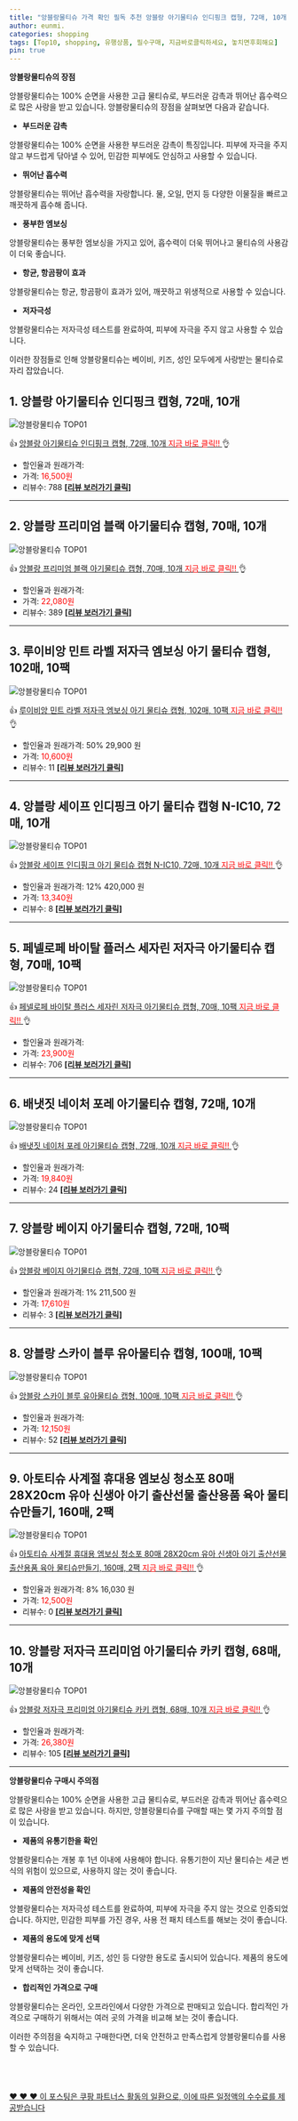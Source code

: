 ```yaml
---
title: "앙블랑물티슈 가격 확인 필독 추천 앙블랑 아기물티슈 인디핑크 캡형, 72매, 10개 비교 장점 구매가이드"
author: eunmi.
categories: shopping
tags: [Top10, shopping, 유행상품, 필수구매, 지금바로클릭하세요, 놓치면후회해요]
pin: true
---
```

**앙블랑물티슈의 장점**

앙블랑물티슈는 100% 순면을 사용한 고급 물티슈로, 부드러운 감촉과 뛰어난 흡수력으로 많은 사랑을 받고 있습니다. 앙블랑물티슈의 장점을 살펴보면 다음과 같습니다.

* **부드러운 감촉**

앙블랑물티슈는 100% 순면을 사용한 부드러운 감촉이 특징입니다. 피부에 자극을 주지 않고 부드럽게 닦아낼 수 있어, 민감한 피부에도 안심하고 사용할 수 있습니다.

* **뛰어난 흡수력**

앙블랑물티슈는 뛰어난 흡수력을 자랑합니다. 물, 오일, 먼지 등 다양한 이물질을 빠르고 깨끗하게 흡수해 줍니다.

* **풍부한 엠보싱**

앙블랑물티슈는 풍부한 엠보싱을 가지고 있어, 흡수력이 더욱 뛰어나고 물티슈의 사용감이 더욱 좋습니다.

* **항균, 항곰팡이 효과**

앙블랑물티슈는 항균, 항곰팡이 효과가 있어, 깨끗하고 위생적으로 사용할 수 있습니다.

* **저자극성**

앙블랑물티슈는 저자극성 테스트를 완료하여, 피부에 자극을 주지 않고 사용할 수 있습니다.

이러한 장점들로 인해 앙블랑물티슈는 베이비, 키즈, 성인 모두에게 사랑받는 물티슈로 자리 잡았습니다.

   

## 1. 앙블랑 아기물티슈 인디핑크 캡형, 72매, 10개

![앙블랑물티슈 TOP01](https://thumbnail6.coupangcdn.com/thumbnails/remote/230x230ex/image/retail/images/373600429332917-be9f615a-0c3b-45c1-bf2b-78079569129d.jpg)


👍 [앙블랑 아기물티슈 인디핑크 캡형, 72매, 10개 <font color=red> 지금 바로 클릭!! </font> ](https://link.coupang.com/re/AFFSDP?lptag=AF3617701&subid=GithubCoopas&pageKey=7161273134&traceid=V0-153&itemId=16163999581&vendorItemId=3020146853) 👌 


- 할인율과 원래가격: 
- 가격: <span style='color:red'>16,500원</span>
- 리뷰수: 788  [**[리뷰 보러가기 클릭]**](https://link.coupang.com/re/AFFSDP?lptag=AF3617701&subid=GithubCoopas&pageKey=7161273134&traceid=V0-153&itemId=16163999581&vendorItemId=3020146853)

---


   

## 2. 앙블랑 프리미엄 블랙 아기물티슈 캡형, 70매, 10개

![앙블랑물티슈 TOP01](https://thumbnail9.coupangcdn.com/thumbnails/remote/230x230ex/image/retail/images/9199651942017011-81d58966-dbe8-4419-a0cf-09f94fb36035.jpg)


👍 [앙블랑 프리미엄 블랙 아기물티슈 캡형, 70매, 10개 <font color=red> 지금 바로 클릭!! </font> ](https://link.coupang.com/re/AFFSDP?lptag=AF3617701&subid=GithubCoopas&pageKey=6820503747&traceid=V0-153&itemId=16164044199&vendorItemId=3054959673) 👌 


- 할인율과 원래가격: 
- 가격: <span style='color:red'>22,080원</span>
- 리뷰수: 389  [**[리뷰 보러가기 클릭]**](https://link.coupang.com/re/AFFSDP?lptag=AF3617701&subid=GithubCoopas&pageKey=6820503747&traceid=V0-153&itemId=16164044199&vendorItemId=3054959673)

---


   

## 3. 루이비앙 민트 라벨 저자극 엠보싱 아기 물티슈 캡형, 102매, 10팩

![앙블랑물티슈 TOP01](https://thumbnail9.coupangcdn.com/thumbnails/remote/230x230ex/image/retail/images/998278556854355-dfd92b55-848a-4214-86a6-54ecc9a39f88.jpg)


👍 [루이비앙 민트 라벨 저자극 엠보싱 아기 물티슈 캡형, 102매, 10팩 <font color=red> 지금 바로 클릭!! </font> ](https://link.coupang.com/re/AFFSDP?lptag=AF3617701&subid=GithubCoopas&pageKey=6646152518&traceid=V0-153&itemId=19457616143&vendorItemId=86568142065) 👌 


- 할인율과 원래가격: 50%  29,900   원
- 가격: <span style='color:red'>10,600원</span>
- 리뷰수: 11  [**[리뷰 보러가기 클릭]**](https://link.coupang.com/re/AFFSDP?lptag=AF3617701&subid=GithubCoopas&pageKey=6646152518&traceid=V0-153&itemId=19457616143&vendorItemId=86568142065)

---


   

## 4. 앙블랑 세이프 인디핑크 아기 물티슈 캡형 N-IC10, 72매, 10개

![앙블랑물티슈 TOP01](https://thumbnail10.coupangcdn.com/thumbnails/remote/230x230ex/image/rs_quotation_api/fjpr1xhj/86e42ef40cc943b698ff24025c89663d.jpg)


👍 [앙블랑 세이프 인디핑크 아기 물티슈 캡형 N-IC10, 72매, 10개 <font color=red> 지금 바로 클릭!! </font> ](https://link.coupang.com/re/AFFSDP?lptag=AF3617701&subid=GithubCoopas&pageKey=1833339302&traceid=V0-153&itemId=9519107887&vendorItemId=85318642197) 👌 


- 할인율과 원래가격: 12%  420,000   원
- 가격: <span style='color:red'>13,340원</span>
- 리뷰수: 8  [**[리뷰 보러가기 클릭]**](https://link.coupang.com/re/AFFSDP?lptag=AF3617701&subid=GithubCoopas&pageKey=1833339302&traceid=V0-153&itemId=9519107887&vendorItemId=85318642197)

---


   

## 5. 페넬로페 바이탈 플러스 세자린 저자극 아기물티슈 캡형, 70매, 10팩

![앙블랑물티슈 TOP01](https://thumbnail9.coupangcdn.com/thumbnails/remote/230x230ex/image/retail/images/1259458733163044-f752188f-eab0-4f9e-aa1a-057002e18e6a.jpg)


👍 [페넬로페 바이탈 플러스 세자린 저자극 아기물티슈 캡형, 70매, 10팩 <font color=red> 지금 바로 클릭!! </font> ](https://link.coupang.com/re/AFFSDP?lptag=AF3617701&subid=GithubCoopas&pageKey=1734694990&traceid=V0-153&itemId=2378051774&vendorItemId=70373600852) 👌 


- 할인율과 원래가격: 
- 가격: <span style='color:red'>23,900원</span>
- 리뷰수: 706  [**[리뷰 보러가기 클릭]**](https://link.coupang.com/re/AFFSDP?lptag=AF3617701&subid=GithubCoopas&pageKey=1734694990&traceid=V0-153&itemId=2378051774&vendorItemId=70373600852)

---


   

## 6. 배냇짓 네이처 포레 아기물티슈 캡형, 72매, 10개

![앙블랑물티슈 TOP01](https://thumbnail9.coupangcdn.com/thumbnails/remote/230x230ex/image/retail/images/14468840757461769-7c557420-fbd6-4e2b-9895-7000a5d6966f.jpg)


👍 [배냇짓 네이처 포레 아기물티슈 캡형, 72매, 10개 <font color=red> 지금 바로 클릭!! </font> ](https://link.coupang.com/re/AFFSDP?lptag=AF3617701&subid=GithubCoopas&pageKey=6621905461&traceid=V0-153&itemId=15059602327&vendorItemId=70332451660) 👌 


- 할인율과 원래가격: 
- 가격: <span style='color:red'>19,840원</span>
- 리뷰수: 24  [**[리뷰 보러가기 클릭]**](https://link.coupang.com/re/AFFSDP?lptag=AF3617701&subid=GithubCoopas&pageKey=6621905461&traceid=V0-153&itemId=15059602327&vendorItemId=70332451660)

---


   

## 7. 앙블랑 베이지 아기물티슈 캡형, 72매, 10팩

![앙블랑물티슈 TOP01](https://thumbnail8.coupangcdn.com/thumbnails/remote/230x230ex/image/retail/images/9199652321136038-fd5011ca-19e2-490d-8506-e304a417428f.jpg)


👍 [앙블랑 베이지 아기물티슈 캡형, 72매, 10팩 <font color=red> 지금 바로 클릭!! </font> ](https://link.coupang.com/re/AFFSDP?lptag=AF3617701&subid=GithubCoopas&pageKey=1392120136&traceid=V0-153&itemId=2427545814&vendorItemId=70421543187) 👌 


- 할인율과 원래가격: 1%  211,500   원
- 가격: <span style='color:red'>17,610원</span>
- 리뷰수: 3  [**[리뷰 보러가기 클릭]**](https://link.coupang.com/re/AFFSDP?lptag=AF3617701&subid=GithubCoopas&pageKey=1392120136&traceid=V0-153&itemId=2427545814&vendorItemId=70421543187)

---


   

## 8. 앙블랑 스카이 블루 유아물티슈 캡형, 100매, 10팩

![앙블랑물티슈 TOP01](https://thumbnail6.coupangcdn.com/thumbnails/remote/230x230ex/image/retail/images/4347914947874770-c9e01658-fa06-48eb-846f-204eee363de1.jpg)


👍 [앙블랑 스카이 블루 유아물티슈 캡형, 100매, 10팩 <font color=red> 지금 바로 클릭!! </font> ](https://link.coupang.com/re/AFFSDP?lptag=AF3617701&subid=GithubCoopas&pageKey=7161277992&traceid=V0-153&itemId=16640053406&vendorItemId=83824256123) 👌 


- 할인율과 원래가격: 
- 가격: <span style='color:red'>12,150원</span>
- 리뷰수: 52  [**[리뷰 보러가기 클릭]**](https://link.coupang.com/re/AFFSDP?lptag=AF3617701&subid=GithubCoopas&pageKey=7161277992&traceid=V0-153&itemId=16640053406&vendorItemId=83824256123)

---


   

## 9. 아토티슈 사계절 휴대용 엠보싱 청소포 80매 28X20cm 유아 신생아 아기 출산선물 출산용품 육아 물티슈만들기, 160매, 2팩

![앙블랑물티슈 TOP01](https://thumbnail7.coupangcdn.com/thumbnails/remote/230x230ex/image/vendor_inventory/07c1/42cc0788b249885f9afd996da32acf22eb788bc8e21cbcd8cf5041203b39.jpg)


👍 [아토티슈 사계절 휴대용 엠보싱 청소포 80매 28X20cm 유아 신생아 아기 출산선물 출산용품 육아 물티슈만들기, 160매, 2팩 <font color=red> 지금 바로 클릭!! </font> ](https://link.coupang.com/re/AFFSDP?lptag=AF3617701&subid=GithubCoopas&pageKey=7558848445&traceid=V0-153&itemId=19909491457&vendorItemId=87009430300) 👌 


- 할인율과 원래가격: 8%  16,030   원
- 가격: <span style='color:red'>12,500원</span>
- 리뷰수: 0  [**[리뷰 보러가기 클릭]**](https://link.coupang.com/re/AFFSDP?lptag=AF3617701&subid=GithubCoopas&pageKey=7558848445&traceid=V0-153&itemId=19909491457&vendorItemId=87009430300)

---


   

## 10. 앙블랑 저자극 프리미엄 아기물티슈 카키 캡형, 68매, 10개

![앙블랑물티슈 TOP01](https://thumbnail7.coupangcdn.com/thumbnails/remote/230x230ex/image/retail/images/3727002812514871-2585244a-184c-4ccd-875f-da2dbcf78998.jpg)


👍 [앙블랑 저자극 프리미엄 아기물티슈 카키 캡형, 68매, 10개 <font color=red> 지금 바로 클릭!! </font> ](https://link.coupang.com/re/AFFSDP?lptag=AF3617701&subid=GithubCoopas&pageKey=6820500856&traceid=V0-153&itemId=16164027219&vendorItemId=3103559880) 👌 


- 할인율과 원래가격: 
- 가격: <span style='color:red'>26,380원</span>
- 리뷰수: 105  [**[리뷰 보러가기 클릭]**](https://link.coupang.com/re/AFFSDP?lptag=AF3617701&subid=GithubCoopas&pageKey=6820500856&traceid=V0-153&itemId=16164027219&vendorItemId=3103559880)

---
**앙블랑물티슈 구매시 주의점**

앙블랑물티슈는 100% 순면을 사용한 고급 물티슈로, 부드러운 감촉과 뛰어난 흡수력으로 많은 사랑을 받고 있습니다. 하지만, 앙블랑물티슈를 구매할 때는 몇 가지 주의할 점이 있습니다.

* **제품의 유통기한을 확인**

앙블랑물티슈는 개봉 후 1년 이내에 사용해야 합니다. 유통기한이 지난 물티슈는 세균 번식의 위험이 있으므로, 사용하지 않는 것이 좋습니다.

* **제품의 안전성을 확인**

앙블랑물티슈는 저자극성 테스트를 완료하여, 피부에 자극을 주지 않는 것으로 인증되었습니다. 하지만, 민감한 피부를 가진 경우, 사용 전 패치 테스트를 해보는 것이 좋습니다.

* **제품의 용도에 맞게 선택**

앙블랑물티슈는 베이비, 키즈, 성인 등 다양한 용도로 출시되어 있습니다. 제품의 용도에 맞게 선택하는 것이 좋습니다.

* **합리적인 가격으로 구매**

앙블랑물티슈는 온라인, 오프라인에서 다양한 가격으로 판매되고 있습니다. 합리적인 가격으로 구매하기 위해서는 여러 곳의 가격을 비교해 보는 것이 좋습니다.

이러한 주의점을 숙지하고 구매한다면, 더욱 안전하고 만족스럽게 앙블랑물티슈를 사용할 수 있습니다.<br><br><br><br><br> [ ❤ ❤ ❤ 이 포스팅은 쿠팡 파트너스 활동의 일환으로, 이에 따른 일정액의 수수료를 제공받습니다](https://link.coupang.com/a/bcEFyh)